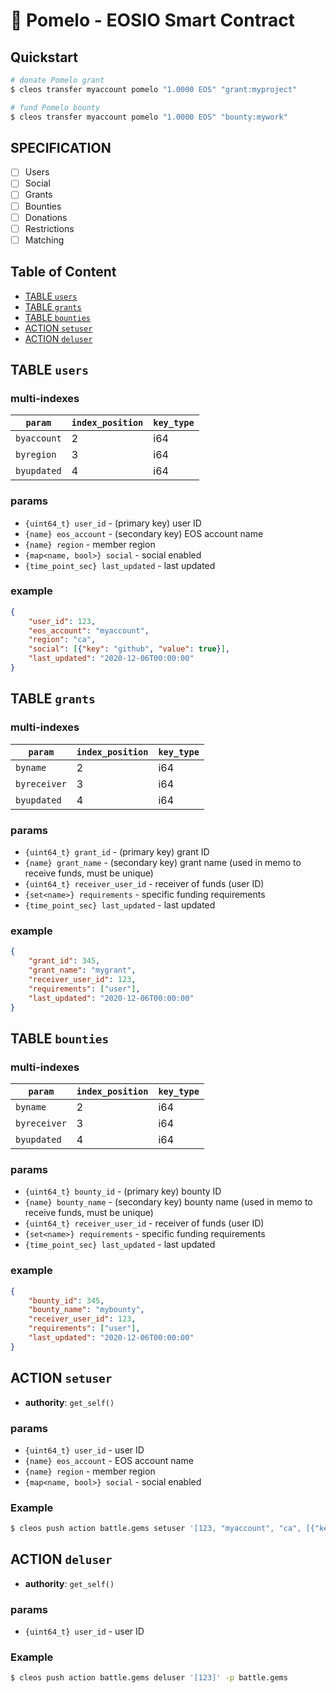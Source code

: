 # 🍈 Pomelo - EOSIO Smart Contract

## Quickstart

```bash
# donate Pomelo grant
$ cleos transfer myaccount pomelo "1.0000 EOS" "grant:myproject"

# fund Pomelo bounty
$ cleos transfer myaccount pomelo "1.0000 EOS" "bounty:mywork"
```

## SPECIFICATION

- [ ] Users
- [ ] Social
- [ ] Grants
- [ ] Bounties
- [ ] Donations
- [ ] Restrictions
- [ ] Matching

## Table of Content

- [TABLE `users`](#table-users)
- [TABLE `grants`](#table-grants)
- [TABLE `bounties`](#table-bounties)
- [ACTION `setuser`](#action-setuser)
- [ACTION `deluser`](#action-deluser)

## TABLE `users`

### multi-indexes

| `param`        | `index_position` | `key_type` |
|--------------- |------------------|------------|
| `byaccount`    | 2                | i64        |
| `byregion`     | 3                | i64        |
| `byupdated`    | 4                | i64        |

### params

- `{uint64_t} user_id` - (primary key) user ID
- `{name} eos_account` - (secondary key) EOS account name
- `{name} region` - member region
- `{map<name, bool>} social` - social enabled
- `{time_point_sec} last_updated` - last updated

### example

```json
{
    "user_id": 123,
    "eos_account": "myaccount",
    "region": "ca",
    "social": [{"key": "github", "value": true}],
    "last_updated": "2020-12-06T00:00:00"
}
```

## TABLE `grants`

### multi-indexes

| `param`        | `index_position` | `key_type` |
|--------------- |------------------|------------|
| `byname`       | 2                | i64        |
| `byreceiver`   | 3                | i64        |
| `byupdated`    | 4                | i64        |

### params

- `{uint64_t} grant_id` - (primary key) grant ID
- `{name} grant_name` - (secondary key) grant name (used in memo to receive funds, must be unique)
- `{uint64_t} receiver_user_id` - receiver of funds (user ID)
- `{set<name>} requirements` - specific funding requirements
- `{time_point_sec} last_updated` - last updated

### example

```json
{
    "grant_id": 345,
    "grant_name": "mygrant",
    "receiver_user_id": 123,
    "requirements": ["user"],
    "last_updated": "2020-12-06T00:00:00"
}
```

## TABLE `bounties`

### multi-indexes

| `param`        | `index_position` | `key_type` |
|--------------- |------------------|------------|
| `byname`       | 2                | i64        |
| `byreceiver`   | 3                | i64        |
| `byupdated`    | 4                | i64        |

### params

- `{uint64_t} bounty_id` - (primary key) bounty ID
- `{name} bounty_name` - (secondary key) bounty name (used in memo to receive funds, must be unique)
- `{uint64_t} receiver_user_id` - receiver of funds (user ID)
- `{set<name>} requirements` - specific funding requirements
- `{time_point_sec} last_updated` - last updated

### example

```json
{
    "bounty_id": 345,
    "bounty_name": "mybounty",
    "receiver_user_id": 123,
    "requirements": ["user"],
    "last_updated": "2020-12-06T00:00:00"
}
```


## ACTION `setuser`

- **authority**: `get_self()`

### params

- `{uint64_t} user_id` - user ID
- `{name} eos_account` - EOS account name
- `{name} region` - member region
- `{map<name, bool>} social` - social enabled

### Example

```bash
$ cleos push action battle.gems setuser '[123, "myaccount", "ca", [{"key": "github", "value": true}]]' -p battle.gems
```

## ACTION `deluser`

- **authority**: `get_self()`

### params

- `{uint64_t} user_id` - user ID

### Example

```bash
$ cleos push action battle.gems deluser '[123]' -p battle.gems
```
